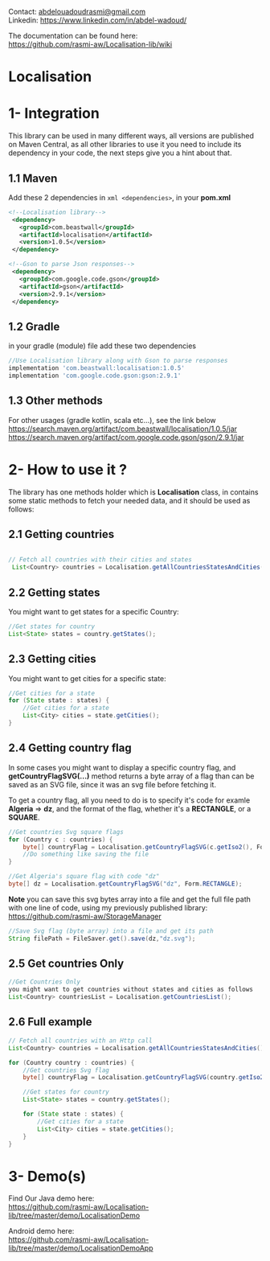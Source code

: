 
Contact: abdelouadoudrasmi@gmail.com  
Linkedin: https://www.linkedin.com/in/abdel-wadoud/  

The documentation can be found here:  
https://github.com/rasmi-aw/Localisation-lib/wiki

# Localisation
# 1- Integration   
This library can be used in many different ways, all versions are published on Maven Central, as all other libraries to use it you need to include its dependency in your code, the next steps give you a hint about that.

## 1.1 Maven   
Add these 2 dependencies in  ```xml <dependencies>```, in your **pom.xml**
```xml
<!--Localisation library-->
 <dependency>
   <groupId>com.beastwall</groupId>
   <artifactId>localisation</artifactId>
   <version>1.0.5</version>
 </dependency> 

<!--Gson to parse Json responses-->
 <dependency>
   <groupId>com.google.code.gson</groupId>
   <artifactId>gson</artifactId>
   <version>2.9.1</version>
 </dependency>
```

## 1.2 Gradle   
in your gradle (module) file add these two dependencies

```groovy 
//Use Localisation library along with Gson to parse responses
implementation 'com.beastwall:localisation:1.0.5'
implementation 'com.google.code.gson:gson:2.9.1'
```

## 1.3 Other methods   
For other usages (gradle kotlin, scala etc...), see the link below  
https://search.maven.org/artifact/com.beastwall/localisation/1.0.5/jar
https://search.maven.org/artifact/com.google.code.gson/gson/2.9.1/jar

# 2- How to use it ?
The library has one methods holder which is **Localisation** class, in contains some static methods to fetch your needed data, and it should be used as follows:


## 2.1 Getting countries
```java

// Fetch all countries with their cities and states
 List<Country> countries = Localisation.getAllCountriesStatesAndCities();

```
## 2.2 Getting states

You might want to get states for a specific Country:
```java
//Get states for country
List<State> states = country.getStates();

```
## 2.3 Getting cities
You might want to get cities for a specific state:
```java
//Get cities for a state
for (State state : states) {
    //Get cities for a state
    List<City> cities = state.getCities();
}

```

## 2.4 Getting country flag
In some cases you might want to display a specific country flag, and **getCountryFlagSVG(...)** method returns a byte array of a flag than can be saved as an SVG file, since it was an svg file before fetching it.

To get a country flag, all you need to do is to specify it's code for examle **Algeria** => **dz**, and the format of the flag, whether it's a **RECTANGLE**, or a **SQUARE**.

```java
//Get countries Svg square flags
for (Country c : countries) {
    byte[] countryFlag = Localisation.getCountryFlagSVG(c.getIso2(), Form.SQUARE);
    //Do something like saving the file
}

//Get Algeria's square flag with code "dz"
byte[] dz = Localisation.getCountryFlagSVG("dz", Form.RECTANGLE);
```
**Note** you can save this svg bytes array into a file and get the full file path with one line of code, using my previously published library:  
https://github.com/rasmi-aw/StorageManager

```java
//Save Svg flag (byte array) into a file and get its path
String filePath = FileSaver.get().save(dz,"dz.svg");

```
## 2.5 Get countries Only
```java
//Get Countries Only
you might want to get countries without states and cities as follows
List<Country> countriesList = Localisation.getCountriesList();
```

## 2.6 Full example

```java
// Fetch all countries with an Http call
List<Country> countries = Localisation.getAllCountriesStatesAndCities();

for (Country country : countries) {
    //Get countries Svg flag
    byte[] countryFlag = Localisation.getCountryFlagSVG(country.getIso2(), Form.SQUARE);

    //Get states for country
    List<State> states = country.getStates();

    for (State state : states) {
        //Get cities for a state
        List<City> cities = state.getCities();
    }
}
```

# 3- Demo(s)
Find Our Java demo here:  
https://github.com/rasmi-aw/Localisation-lib/tree/master/demo/LocalisationDemo

Android demo here:  
https://github.com/rasmi-aw/Localisation-lib/tree/master/demo/LocalisationDemoApp


